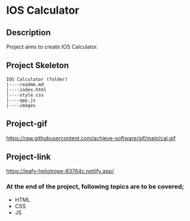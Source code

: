 # IOS Calculator
## Description
Project aims to create IOS Calculator.
## Project Skeleton
```
IOS Calculator (folder)
|----readme.md
|----index.html
|----style.css
|----app.js		
|----images
```
## Project-gif
https://raw.githubusercontent.com/achieve-software/gif/main/cal.gif
## Project-link
https://leafy-heliotrope-83764c.netlify.app/
### At the end of the project, following topics are to be covered;
- HTML
- CSS
- JS
